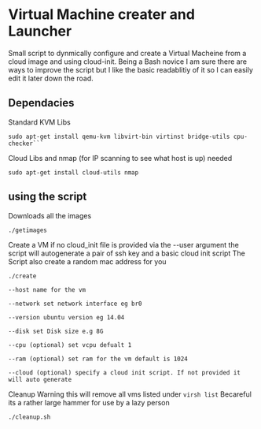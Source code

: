 # Virtual Machine creater and Launcher

Small script to dynmically configure and create a Virtual Macheine from a cloud image and using cloud-init.
Being a Bash novice I am sure there are ways to improve the script but I like the basic readablitiy of it so I can easily edit it later down the road. 

## Dependacies

Standard KVM Libs
```
sudo apt-get install qemu-kvm libvirt-bin virtinst bridge-utils cpu-checker```
```
Cloud Libs and nmap (for IP scanning to see what host is up) needed 
```
sudo apt-get install cloud-utils nmap
```

## using the script 
Downloads all the images

`./getimages`

Create a VM
if no cloud_init file is provided via the --user argument the script will autogenerate a pair of ssh key and a basic cloud init script
The Script also create a random mac address for you

```
./create

--host name for the vm 

--network set network interface eg br0

--version ubuntu version eg 14.04

--disk set Disk size e.g 8G

--cpu (optional) set vcpu defualt 1

--ram (optional) set ram for the vm default is 1024

--cloud (optional) specify a cloud init script. If not provided it will auto generate
```

Cleanup
Warning  this will remove all vms listed under `virsh list` Becareful its a rather large hammer for use by a lazy person

```
./cleanup.sh

```
